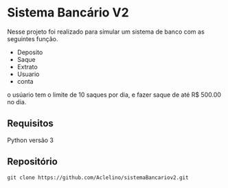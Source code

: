 # Sistema Bancário V2 #

Nesse projeto foi realizado para simular um sistema de banco
com as seguintes função.

* Deposito
* Saque
* Extrato
* Usuario
* conta

o usúario tem o limite de 10 saques por dia,
e fazer saque de até R$ 500.00 no dia.

## Requisitos

Python versão 3

## Repositório

~~~ git ~~~
git clone https://github.com/Aclelino/sistemaBancariov2.git
